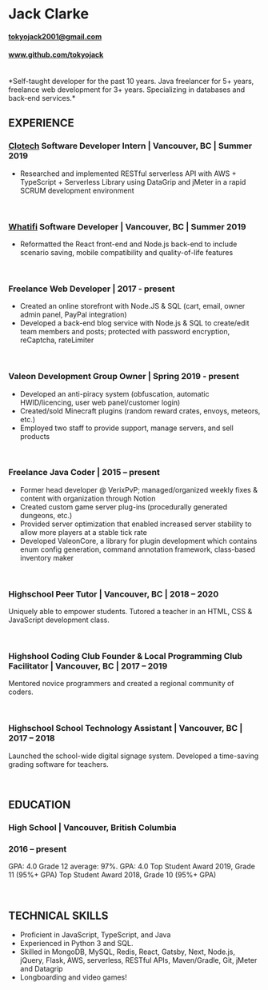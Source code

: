 # Jack Clarke

#### tokyojack2001@gmail.com
#### www.github.com/tokyojack 

<br/>
*Self-taught developer for the past 10 years. Java freelancer for 5+ years, freelance web development for 3+ years. Specializing in databases and back-end services.*


## EXPERIENCE 
### [Clotech](http://clotech.ca/) Software Developer Intern | Vancouver, BC | Summer 2019

* Researched and implemented RESTful serverless API with AWS + TypeScript + Serverless Library using DataGrip and jMeter in a rapid SCRUM development environment

<br/>

### [Whatifi](https://subscribe.whatifi.io/signup/) Software Developer | Vancouver, BC | Summer 2019

* Reformatted the React front-end and Node.js back-end to include scenario saving, mobile compatibility and quality-of-life features

<br/>

### Freelance Web Developer | 2017 - present

* Created an online storefront with Node.JS & SQL (cart, email, owner admin panel, PayPal integration)
* Developed a back-end blog service with Node.js & SQL to create/edit team members and posts; protected with password encryption, reCaptcha, rateLimiter

<br/>

### Valeon Development Group Owner | Spring 2019 - present

* Developed an anti-piracy system (obfuscation, automatic HWID/licencing, user web panel/customer login)
* Created/sold Minecraft plugins (random reward crates, envoys, meteors, etc.)
* Employed two staff to provide support, manage servers, and sell products

<br/>

### Freelance Java Coder | 2015 – present

* Former head developer @ VerixPvP; managed/organized weekly fixes & content with organization through Notion
* Created custom game server plug-ins (procedurally generated dungeons, etc.)
* Provided server optimization that enabled increased server stability to allow  more players at a stable tick rate
* Developed ValeonCore, a library for plugin development which contains enum config generation, command annotation framework, class-based inventory maker

<br/>

### Highschool Peer Tutor | Vancouver, BC | 2018 – 2020

Uniquely able to empower students. Tutored a teacher in an HTML, CSS & JavaScript development class.

<br/>

### Highshool Coding Club Founder & Local Programming Club Facilitator | Vancouver, BC | 2017 – 2019

Mentored novice programmers and created a regional community of coders.

<br/>

### Highschool School Technology Assistant | Vancouver, BC | 2017 – 2018

Launched the school-wide digital signage system. Developed a time-saving grading software for teachers. 

<br/>


## EDUCATION
### High School | Vancouver, British Columbia
### 2016 – present
GPA: 4.0
Grade 12 average: 97%. GPA: 4.0
Top Student Award 2019, Grade 11 (95%+ GPA)
Top Student Award 2018, Grade 10 (95%+ GPA)

<br/>

## TECHNICAL SKILLS
* Proficient in JavaScript, TypeScript, and Java
* Experienced in Python 3 and SQL.
* Skilled in MongoDB, MySQL, Redis, React, Gatsby, Next, Node.js, jQuery, Flask, AWS, serverless, RESTful APIs, Maven/Gradle, Git, jMeter and Datagrip
* Longboarding and video games!
